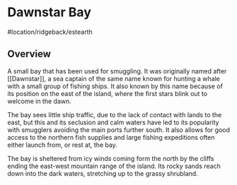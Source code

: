 # Dawnstar Bay
#location/ridgeback/estearth

## Overview
A small bay that has been used for smuggling. It was originally named after [[Dawnstar]], a sea captain of the same name known for hunting a whale with a small group of fishing ships. It also known by this name because of its position on the east of the island, where the first stars blink out to welcome in the dawn.

The bay sees little ship traffic, due to the lack of contact with lands to the east, but this and its seclusion and calm waters have led to its popularity with smugglers avoiding the main ports further south. It also allows for good access to the northern fish supplies and large fishing expeditions often either launch from, or rest at, the bay.

The bay is sheltered from icy winds coming form the north by the cliffs ending the east-west mountain range of the island. Its rocky sands reach down into the dark waters, stretching up to the grassy shrubland.
